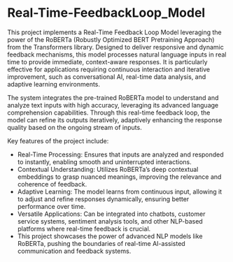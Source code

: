 # Real-Time-FeedbackLoop_Model
This project implements a Real-Time Feedback Loop Model leveraging the power of the RoBERTa (Robustly Optimized BERT Pretraining Approach) from the Transformers library. Designed to deliver responsive and dynamic feedback mechanisms, this model processes natural language inputs in real time to provide immediate, context-aware responses. It is particularly effective for applications requiring continuous interaction and iterative improvement, such as conversational AI, real-time data analysis, and adaptive learning environments.

The system integrates the pre-trained RoBERTa model to understand and analyze text inputs with high accuracy, leveraging its advanced language comprehension capabilities. Through this real-time feedback loop, the model can refine its outputs iteratively, adaptively enhancing the response quality based on the ongoing stream of inputs.

Key features of the project include:

- Real-Time Processing: Ensures that inputs are analyzed and responded to instantly, enabling smooth and uninterrupted interactions.
- Contextual Understanding: Utilizes RoBERTa’s deep contextual embeddings to grasp nuanced meanings, improving the relevance and coherence of         feedback.
- Adaptive Learning: The model learns from continuous input, allowing it to adjust and refine responses dynamically, ensuring better performance      over time.
- Versatile Applications: Can be integrated into chatbots, customer service systems, sentiment analysis tools, and other NLP-based platforms where    real-time feedback is crucial.
- This project showcases the power of advanced NLP models like RoBERTa, pushing the boundaries of real-time AI-assisted communication and feedback    systems.
